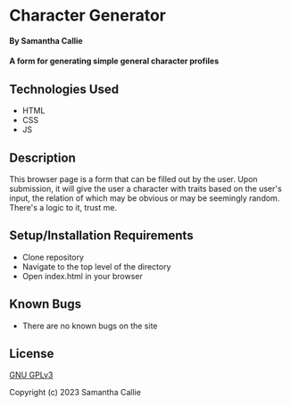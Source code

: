 # Character Generator

#### By **Samantha Callie**

#### A form for generating simple general character profiles 

## Technologies Used

* HTML
* CSS
* JS

## Description

This browser page is a form that can be filled out by the user. Upon submission, it will give the user a character with traits based on the user's input, the relation of which may be obvious or may be seemingly random. There's a logic to it, trust me.

## Setup/Installation Requirements

* Clone repository
* Navigate to the top level of the directory
* Open index.html in your browser

## Known Bugs

* There are no known bugs on the site

## License

[GNU GPLv3](https://choosealicense.com/licenses/agpl-3.0/)

Copyright (c) 2023 Samantha Callie

